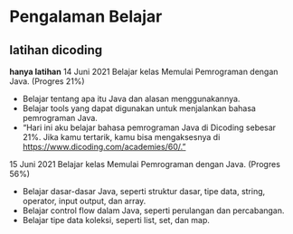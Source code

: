 # Pengalaman Belajar
latihan dicoding
--
__hanya latihan__
14 Juni 2021
Belajar kelas Memulai Pemrograman dengan Java. (Progres 21%)
* Belajar tentang apa itu Java dan alasan menggunakannya.
* Belajar tools yang dapat digunakan untuk menjalankan bahasa pemrograman Java.
* “Hari ini aku belajar bahasa pemrograman Java di Dicoding sebesar 21%. 
Jika kamu tertarik, kamu bisa mengaksesnya di https://www.dicoding.com/academies/60/.”

15 Juni 2021
Belajar kelas Memulai Pemrograman dengan Java. (Progres 56%)
  * Belajar dasar-dasar Java, seperti struktur dasar, tipe data, string, operator, input output, dan array.
  * Belajar control flow dalam Java, seperti perulangan dan percabangan.
  * Belajar tipe data koleksi, seperti list, set, dan map.
